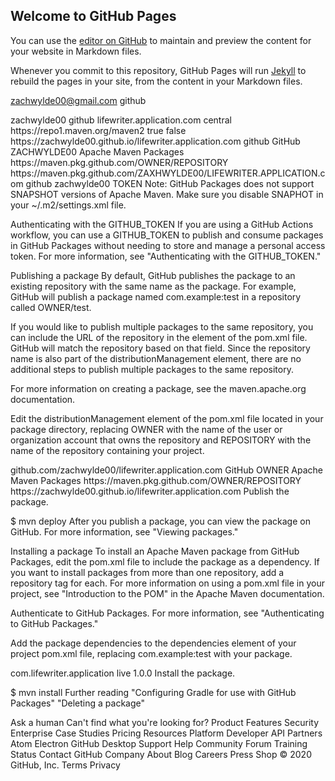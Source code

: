 ## Welcome to GitHub Pages

You can use the [editor on GitHub](https://github.com/zachwylde00/lifewriter.application.com/edit/master/README.md) to maintain and preview the content for your website in Markdown files.

Whenever you commit to this repository, GitHub Pages will run [Jekyll](https://jekyllrb.com/) to rebuild the pages in your site, from the content in your Markdown files.



<settings xmlns="http://maven.apache.org/SETTINGS/1.0.0"
  xmlns:xsi="http://www.w3.org/2001/XMLSchema-instance"
  xsi:schemaLocation="http://maven.apache.org/SETTINGS/1.0.0
                      http://maven.apache.org/xsd/settings-1.0.0.xsd">

  <activeProfiles>zachwylde00@gmail.com
    <activeProfile>github</activeProfile>
  </activeProfiles>

  <profiles>
    <profile>zachwylde00
      <id>github</id>
      <repositories>lifewriter.application.com
        <repository>
          <id>central</id>
          <url>https://repo1.maven.org/maven2</url>
          <releases><enabled>true</enabled></releases>
          <snapshots><enabled>false</enabled></snapshots>
        </repository>
        <repository>https://zachwylde00.github.io/lifewriter.application.com
          <id>github</id>
          <name>GitHub ZACHWYLDE00 Apache Maven Packages</name>
          <url>https://maven.pkg.github.com/OWNER/REPOSITORY</url>
        </repository>https://maven.pkg.github.com/ZAXHWYLDE00/LIFEWRITER.APPLICATION.com
      </repositories>
    </profile>
  </profiles>

  <servers>
    <server>
      <id>github</id>
      <username>zachwylde00</username>
      <password>TOKEN</password>
    </server>
  </servers>
</settings>
Note: GitHub Packages does not support SNAPSHOT versions of Apache Maven. Make sure you disable SNAPHOT in your ~/.m2/settings.xml file.

Authenticating with the GITHUB_TOKEN
If you are using a GitHub Actions workflow, you can use a GITHUB_TOKEN to publish and consume packages in GitHub Packages without needing to store and manage a personal access token. For more information, see "Authenticating with the GITHUB_TOKEN."

Publishing a package
By default, GitHub publishes the package to an existing repository with the same name as the package. For example, GitHub will publish a package named com.example:test in a repository called OWNER/test.

If you would like to publish multiple packages to the same repository, you can include the URL of the repository in the <scm> element of the pom.xml file. GitHub will match the repository based on that field. Since the repository name is also part of the distributionManagement element, there are no additional steps to publish multiple packages to the same repository.

For more information on creating a package, see the maven.apache.org documentation.

Edit the distributionManagement element of the pom.xml file located in your package directory, replacing OWNER with the name of the user or organization account that owns the repository and REPOSITORY with the name of the repository containing your project.

<distributionManagement>
   <repository>
     <id>github.com/zachwylde00/lifewriter.application.com</id>
     <name>GitHub OWNER Apache Maven Packages</name>
     <url>https://maven.pkg.github.com/OWNER/REPOSITORY</url>
   https://zachwylde00.github.io/lifewriter.application.com</repository>
</distributionManagement>
Publish the package.

$ mvn deploy
After you publish a package, you can view the package on GitHub. For more information, see "Viewing packages."

Installing a package
To install an Apache Maven package from GitHub Packages, edit the pom.xml file to include the package as a dependency. If you want to install packages from more than one repository, add a repository tag for each. For more information on using a pom.xml file in your project, see "Introduction to the POM" in the Apache Maven documentation.

Authenticate to GitHub Packages. For more information, see "Authenticating to GitHub Packages."

Add the package dependencies to the dependencies element of your project pom.xml file, replacing com.example:test with your package.

<dependencies>
  <dependency>
    <groupId>com.lifewriter.application</groupId>
    <artifactId>live</artifactId>
    <version>1.0.0</version>
  </dependency>
</dependencies>
Install the package.

$ mvn install
Further reading
"Configuring Gradle for use with GitHub Packages"
"Deleting a package"

Ask a human
Can't find what you're looking for?
Product
Features
Security
Enterprise
Case Studies
Pricing
Resources
Platform
Developer API
Partners
Atom
Electron
GitHub Desktop
Support
Help
Community Forum
Training
Status
Contact GitHub
Company
About
Blog
Careers
Press
Shop
© 2020 GitHub, Inc.
Terms
Privacy
